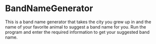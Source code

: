 # BandNameGenerator
This is a band name generator that takes the city you grew up in and the name of your favorite animal to suggest a band name for you.
Run the program and enter the required information to get your suggested band name.
